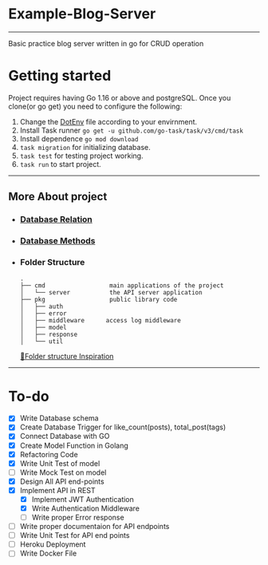 # Example-Blog-Server

---

Basic practice blog server written in go for CRUD operation

# Getting started

Project requires having Go 1.16 or above and postgreSQL. Once you clone(or go get) you need to configure the following:

1. Change the [DotEnv](https://github.com/KushagraMehta/Example-Blog-Server/blob/main/.env) file according to your envirnment.
2. Install Task runner `go get -u github.com/go-task/task/v3/cmd/task`
3. Install dependence `go mod download`
4. `task migration` for initializing database.
5. `task test` for testing project working.
6. `task run` to start project.

---

## More About project

- ### [Database Relation](https://github.com/KushagraMehta/Example-Blog-Server/blob/main/pkg/model/README.md)

- ### [Database Methods](https://pkg.go.dev/github.com/KushagraMehta/Example-Blog-Server/pkg/model)

- ### Folder Structure

  ```
  .
  ├── cmd                  main applications of the project
  │   └── server           the API server application
  ├── pkg                  public library code
  │   ├── auth
  │   ├── error
  │   ├── middleware      access log middleware
  │   ├── model
  │   ├── response
  │   └── util
  ```

  [📂Folder structure Inspiration](https://github.com/qiangxue/go-rest-api)

---

# To-do

- [x] Write Database schema
- [x] Create Database Trigger for like_count(posts), total_post(tags)
- [x] Connect Database with GO
- [x] Create Model Function in Golang
- [x] Refactoring Code
- [x] Write Unit Test of model
- [ ] Write Mock Test on model
- [x] Design All API end-points
- [x] Implement API in REST
  - [x] Implement JWT Authentication
  - [x] Write Authentication Middleware
  - [ ] Write proper Error response
- [ ] Write proper documentaion for API endpoints
- [ ] Write Unit Test for API end points
- [ ] Heroku Deployment
- [ ] Write Docker File
